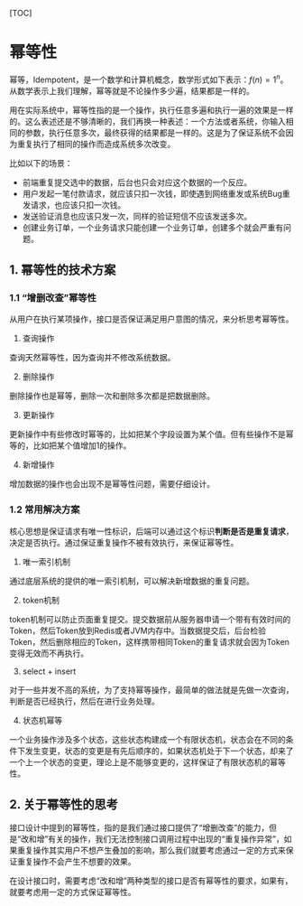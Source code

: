 [TOC]

# 幂等性

幂等，Idempotent，是一个数学和计算机概念，数学形式如下表示：$f(n)= 1^n$。从数学表示上我们理解，幂等就是不论操作多少遍，结果都是一样的。

用在实际系统中，幂等性指的是一个操作，执行任意多遍和执行一遍的效果是一样的。这么表述还是不够清晰的，我们再换一种表述：一个方法或者系统，你输入相同的参数，执行任意多次，最终获得的结果都是一样的。这是为了保证系统不会因为重复执行了相同的操作而造成系统多次改变。

比如以下的场景：

- 前端重复提交选中的数据，后台也只会对应这个数据的一个反应。
- 用户发起一笔付款请求，就应该只扣一次钱，即使遇到网络重发或系统Bug重发请求，也应该只扣一次钱。
- 发送验证消息也应该只发一次，同样的验证短信不应该发送多次。
- 创建业务订单，一个业务请求只能创建一个业务订单，创建多个就会严重有问题。

## 1. 幂等性的技术方案

### 1.1 “增删改查”幂等性

从用户在执行某项操作，接口是否保证满足用户意图的情况，来分析思考幂等性。

1. 查询操作

查询天然幂等性，因为查询并不修改系统数据。

2. 删除操作

删除操作也是幂等，删除一次和删除多次都是把数据删除。

3. 更新操作

更新操作中有些修改时幂等的，比如把某个字段设置为某个值。但有些操作不是幂等的，比如把某个值增加1的操作。

4. 新增操作

增加数据的操作也会出现不是幂等性问题，需要仔细设计。

### 1.2 常用解决方案

核心思想是保证请求有唯一性标识，后端可以通过这个标识**判断是否是重复请求**，决定是否执行。通过保证重复操作不被有效执行，来保证幂等性。

1. 唯一索引机制

通过底层系统的提供的唯一索引机制，可以解决新增数据的重复问题。

2. token机制

token机制可以防止页面重复提交。提交数据前从服务器申请一个带有有效时间的Token，然后Token放到Redis或者JVM内存中。当数据提交后，后台检验Token，然后删除相应的Token，这样携带相同Token的重复请求就会因为Token变得无效而不再执行。

3. select + insert

对于一些并发不高的系统，为了支持幂等操作，最简单的做法就是先做一次查询，判断是否已经执行，然后在进行业务处理。

4. 状态机幂等

一个业务操作涉及多个状态，这些状态构建成一个有限状态机，状态会在不同的条件下发生变更，状态的变更是有先后顺序的，如果状态机处于下一个状态，却来了一个上一个状态的变更，理论上是不能够变更的，这样保证了有限状态机的幂等性。

## 2. 关于幂等性的思考

接口设计中提到的幂等性，指的是我们通过接口提供了“增删改查”的能力，但是“改和增”有关的操作，我们无法控制接口调用过程中出现的“重复操作异常”，如果重复操作其实用户不想产生叠加的影响，那么我们就要考虑通过一定的方式来保证重复操作不会产生不想要的效果。

在设计接口时，需要考虑“改和增”两种类型的接口是否有幂等性的要求，如果有，就要考虑用一定的方式保证幂等性。
